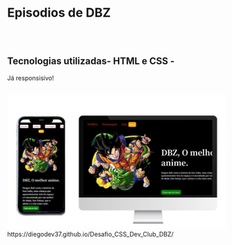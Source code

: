 <h1>Episodios de DBZ</h1>

<br>
<br>
<h2>Tecnologias utilizadas- HTML e CSS - </h2>
<p>Já responsisivo!</p>
<br>

<img src="https://github.com/diegodev37/Desafio_CSS_Dev_Club_DBZ/blob/main/img/capa%20para%20o%20readme.dbz_Easy-Resize.com.jpg?raw=true">
<br>
https://diegodev37.github.io/Desafio_CSS_Dev_Club_DBZ/
